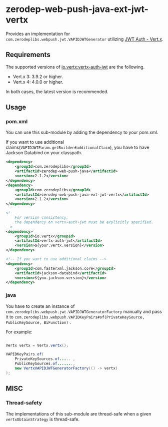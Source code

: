 # zerodep-web-push-java-ext-jwt-vertx

Provides an implementation for `com.zerodeplibs.webpush.jwt.VAPIDJWTGenerator`
utilizing [JWT Auth - Vert.x](https://vertx.io/docs/vertx-auth-jwt/java/).

## Requirements

The supported versions
of [io.vertx:vertx-auth-jwt](https://mvnrepository.com/artifact/io.vertx/vertx-auth-jwt) are the
following.

- Vert.x 3: 3.9.2 or higher.
- Vert.x 4: 4.0.0 or higher.

In both cases, the latest version is recommended.

## Usage

### pom.xml

You can use this sub-module by adding the dependency to your pom.xml.

If you want to use additional claims(`VAPIDJWTParam.getBuilder#additionalClaim`), you have to have
Jackson Databind on your classpath.

``` xml
<dependency>
    <groupId>com.zerodeplibs</groupId>
    <artifactId>zerodep-web-push-java</artifactId>
    <version>2.1.2</version>
</dependency>
<dependency>
    <groupId>com.zerodeplibs</groupId>
    <artifactId>zerodep-web-push-java-ext-jwt-vertx</artifactId>
    <version>2.1.2</version>
</dependency>

<!-- 
    For version consistency,
    the dependency on vertx-auth-jwt must be explicitly specified. 
-->
<dependency>
    <groupId>io.vertx</groupId>
    <artifactId>vertx-auth-jwt</artifactId>
    <version>${your.vertx.version}</version>
</dependency>

<!-- If you want to use additional claims -->
<dependency>
    <groupId>com.fasterxml.jackson.core</groupId>
    <artifactId>jackson-databind</artifactId>
    <version>${you.jackson.version}</version>
</dependency>

```

### java

You have to create an instance of `com.zerodeplibs.webpush.jwt.VAPIDJWTGeneratorFactory` manually
and pass it
to `com.zerodeplibs.webpush.VAPIDKeyPairs#of(PrivateKeySource, PublicKeySource, BiFunction)`
.

For example:

``` java

Vertx vertx = Vertx.vertx();

VAPIDKeyPairs.of(
    PrivateKeySources.of..... ,
    PublicKeySources.of.......,
    new VertxVAPIDJWTGeneratorFactory(() -> vertx)
);

```

## MISC

### Thread-safety

The implementations of this sub-module are thread-safe when a given `vertxObtainStrategy` is
thread-safe.

